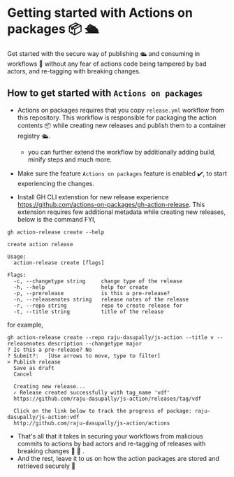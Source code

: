 # Getting started with Actions on packages 📦 🛳️ 

Get started with the secure way of publishing 🛳️ and consuming in workflows 📑 without any fear of actions code being tampered by bad actors, and re-tagging with breaking changes.

## How to get started with `Actions on packages`
- Actions on packages requires that you copy `release.yml` workflow from this repository. This workflow is responsible for packaging the action contents  📦 while creating new releases and publish them to a container registry 🛳️.

  - you can further extend the workflow by additionally adding build, minify steps and much more.
  
- Make sure the feature `Actions on packages` feature is enabled ✔️, to start experiencing the changes.

- Install GH CLI extenstion for new release experience https://github.com/actions-on-packages/gh-action-release. This extension requires few additional metadata while creating new releases, below is the command FYI,

```
gh action-release create --help

create action release

Usage:
  action-release create [flags]

Flags:
  -c, --changetype string     change type of the release
  -h, --help                  help for create
  -p, --prerelease            is this a pre-release?
  -n, --releasenotes string   release notes of the release
  -r, --repo string           repo to create release for
  -t, --title string          title of the release
```

for example,

```
gh action-release create --repo raju-dasupally/js-action --title v --releasenotes description --changetype major
? Is this a pre-release? No
? Submit?:   [Use arrows to move, type to filter]
> Publish release
  Save as draft
  Cancel
  
  Creating new release...
  ✓ Release created successfully with tag_name 'vdf'
  https://github.com/raju-dasupally/js-action/releases/tag/vdf

  Click on the link below to track the progress of package: raju-dasupally/js-action:vdf
  http://github.com/raju-dasupally/js-action/actions
```
- That's all that it takes in securing your workflows from malicious commits to actions by bad actors and re-tagging of releases with breaking changes 🎉 🚀 .
- And the rest, leave it to us on how the action packages are stored and retrieved securely 🥳
